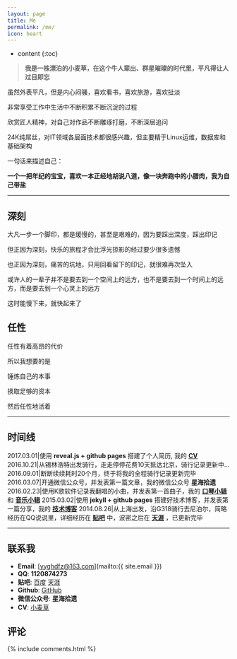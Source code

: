```yaml
---
layout: page
title: Me 
permalink: /me/
icon: heart
---
```



* content
{:toc}


> **我是一株漂泊的小麦草，在这个牛人辈出、群星璀璨的时代里，平凡得让人过目即忘** 


虽然外表平凡，但是内心闷骚，喜欢看书，喜欢旅游，喜欢扯淡

非常享受工作中生活中不断积累不断沉淀的过程

欣赏匠人精神，对自己对作品不断雕琢打磨，不断深层追问

24K纯屌丝，对IT领域各层面技术都很感兴趣，但主要精于Linux运维，数据库和基础架构

一句话来描述自己：

**一个一把年纪的宝宝，喜欢一本正经地胡说八道，像一块奔跑中的小腊肉，我为自己带盐**

---

## 深刻

大凡一步一个脚印，都是缓慢的，甚至是艰难的，因为要踩出深度，踩出印记

但正因为深刻，快乐的旅程才会比浮光掠影的经过要少很多遗憾

也正因为深刻，痛苦的坑地，只用回看留下的印记，就很难再次坠入

或许人的一辈子并不是要去到一个空间上的远方，也不是要去到一个时间上的远方，而是要去到一个心灵上的远方

这时能慢下来，就快起来了

## 任性

任性有着高昂的代价

所以我想要的是

锤炼自己的本事

换取足够的资本

然后任性地活着


---

## 时间线

2017.03.01|使用 **reveal.js + github pages** 搭建了个人简历, 我的 **[CV](http://cv.soft.dog/)**
2016.10.21|从锡林浩特出发骑行，走走停停花费10天抵达北京，骑行记录更新中...
2016.09.01|断断续续耗时20个月，终于将我的全程骑行记录更新完毕
2016.03.07|开通微信公众号，并发表第一篇文章，我的微信公众号 **星海拾遗**
2016.02.23|使用K歌软件记录我翻唱的小曲，并发表第一首曲子，我的 **[口琴小辑](http://kg.qq.com/personal.html?uid=639e9c87202f318936)** 和 **[音乐小辑](http://soft.dog/music/)**
2015.03.02|使用 **jekyll + github pages** 搭建好技术博客，并发表第一篇分享，我的 **[技术博客](http://soft.dog/)**
2014.08.26|从上海出发，沿G318骑行去尼泊尔，简略经历在QQ说说里，详细经历在 **[贴吧](http://tieba.baidu.com/p/3484468000)** 中，波密之后在 **[天涯](http://bbs.tianya.cn/post-funinfo-6869556-1.shtml)** ，已更新完毕


---

## 联系我

* **Email**: [yyghdfz@163.com](mailto:{{ site.email }})
* **QQ**: **1120874273**
* **贴吧**: [百度](http://tieba.baidu.com/p/3484468000) [天涯](http://bbs.tianya.cn/post-funinfo-6869556-1.shtml)
* **Github**: [GitHub](https://github.com/wilmosfang)
* **微信公众号**: **星海拾遗**
* **CV**: [小麦草](http://cv.soft.dog/)


## 评论

{% include comments.html %}
